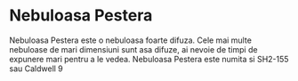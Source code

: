 # Nebuloasa Pestera

Nebuloasa Pestera este o nebuloasa foarte difuza. Cele mai multe nebuloase de
mari dimensiuni sunt asa difuze, ai nevoie de timpi de expunere mari pentru a le
vedea. Nebuloasa Pestera este numita si SH2-155 sau Caldwell 9
